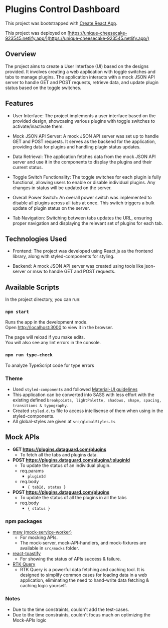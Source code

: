 # Plugins Control Dashboard

This project was bootstrapped with [Create React App](https://github.com/facebook/create-react-app).

This project was deployed on [https://unique-cheesecake-923545.netlify.app/](https://unique-cheesecake-923545.netlify.app/)

## Overview

The project aims to create a User Interface (UI) based on the designs provided. It involves creating a web application with toggle switches and tabs to manage plugins. The application interacts with a mock JSON API server to handle GET and POST requests, retrieve data, and update plugin status based on the toggle switches.

## Features
- User Interface: The project implements a user interface based on the provided design, showcasing various plugins with toggle switches to activate/inactivate them.

- Mock JSON API Server: A mock JSON API server was set up to handle GET and POST requests. It serves as the backend for the application, providing data for plugins and handling plugin status updates.

- Data Retrieval: The application fetches data from the mock JSON API server and use it in the components to display the plugins and their current status.

- Toggle Switch Functionality: The toggle switches for each plugin is fully functional, allowing users to enable or disable individual plugins. Any changes in status will be updated on the server.

- Overall Power Switch: An overall power switch was implemented to disable all plugins across all tabs at once. This switch triggers a bulk update of plugin status on the server.

- Tab Navigation: Switching between tabs updates the URL, ensuring proper navigation and displaying the relevant set of plugins for each tab.

## Technologies Used
- Frontend: The project was developed using React.js as the frontend library, along with styled-components for styling.

- Backend: A mock JSON API server was created using tools like json-server or msw to handle GET and POST requests.

## Available Scripts

In the project directory, you can run:

### `npm start`

Runs the app in the development mode.\
Open [http://localhost:3000](http://localhost:3000) to view it in the browser.

The page will reload if you make edits.\
You will also see any lint errors in the console.

### `npm run type-check`

To analyze TypeScript code for type errors

### Theme

- Used `styled-components` and followed [Material-UI guidelines](https://mui.com/material-ui/customization/default-theme/)
- This application can be converted into SASS with less effort with the existing defined `breakpoints, lightPalette, shadows, shape, spacing, transitions & typography`.
- Created `styled.d.ts` file to access intellisense of them when using in the styled-components.
- All global-styles are given at `src/globalStyles.ts`

## Mock APIs
  - **GET https://plugins.dataguard.com/plugins**
    - To fetch all the tabs and plugins data.
  - **POST https://plugins.dataguard.com/plugins/:pluginId**
    - To update the status of an individual plugin.
    - req.params
      - `pluginId`
    - req.body
      - `{ tabId, status }`
  - **POST https://plugins.dataguard.com/plugins**
    - To update the status of all the plugins in all the tabs
    - req.body
      - `{ status }`

### npm packages

- [msw (mock-service-worker)](https://mswjs.io/docs/getting-started/mocks/rest-api)
  - For mocking APIs.
  - The mock-server, mock-API-handlers, and mock-fixtures are available in `src/mocks` folder.
- [react-toastify](https://github.com/fkhadra/react-toastify)
  - For showing the status of APIs success & failure.
- [RTK Query](https://github.com/reduxjs/redux-toolkit)
  - RTK Query is a powerful data fetching and caching tool. It is designed to simplify common cases for loading data in a web application, eliminating the need to hand-write data fetching & caching logic yourself.

### Notes

- Due to the time constraints, couldn't add the test-cases.
- Due to the time constraints, couldn't focus much on optimizing the Mock-APIs logic
